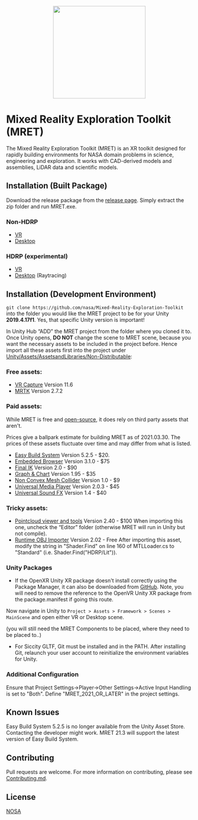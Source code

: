 <p align="center"><img src=https://github.com/nasa/Mixed-Reality-Exploration-Toolkit/blob/master/Unity/Assets/Media/Images/MRET-Banner.png width=250></p>

# Mixed Reality Exploration Toolkit (MRET)

The Mixed Reality Exploration Toolkit (MRET) is an XR toolkit designed for rapidly building environments for NASA domain problems in science, engineering and exploration. It works with CAD-derived models and assemblies, LiDAR data and scientific models.

## Installation (Built Package)

Download the release package from the [release page](https://github.com/nasa/Mixed-Reality-Exploration-Toolkit/releases/tag/v21.1.0). Simply extract the zip folder and run MRET.exe.

### Non-HDRP
* [VR](https://github.com/nasa/Mixed-Reality-Exploration-Toolkit/releases/download/v21.1.0/MRET21.1VR.zip)
* [Desktop](https://github.com/nasa/Mixed-Reality-Exploration-Toolkit/releases/download/v21.1.0/MRET21.1Desktop.zip)

### HDRP (experimental)
* [VR](https://github.com/nasa/Mixed-Reality-Exploration-Toolkit/releases/download/v21.1.0/MRET21.1HDRPVR.zip)
* [Desktop](https://github.com/nasa/Mixed-Reality-Exploration-Toolkit/releases/download/v21.1.0/MRET21.1HDRPDesktop.zip) (Raytracing)

## Installation (Development Environment)

`git clone https://github.com/nasa/Mixed-Reality-Exploration-Toolkit` into the folder you would like the MRET project to be for your Unity **2019.4.17f1**. Yes, that specific Unity version is important!

In Unity Hub “ADD” the MRET project from the folder where you cloned it to.
Once Unity opens, **DO NOT** change the scene to MRET scene, because you want the necessary assets to be included in the project before. 
Hence import all these assets first into the project under [Unity/Assets/AssetsandLibraries/Non-Distributable](https://github.com/nasa/Mixed-Reality-Exploration-Toolkit/tree/master/Unity/Assets/AssetsandLibraries/Non-Distributable):

### Free assets:

* [VR Capture](https://assetstore.unity.com/packages/tools/video/vr-capture-75654) Version 11.6
* [MRTK](https://github.com/microsoft/MixedRealityToolkit-Unity/releases/download/v2.7.2/Microsoft.MixedReality.Toolkit.Unity.Foundation.2.7.2.unitypackage) Version 2.7.2

### Paid assets:

While MRET is free and [open-source](https://opensource.gsfc.nasa.gov/documents/NASA_Open_Source_Agreement_1.3.pdf), it does rely on third party assets that aren't.

Prices give a ballpark estimate for building MRET as of 2021.03.30. The prices of these assets fluctuate over time and may differ from what is listed.

* [Easy Build System](https://assetstore.unity.com/packages/templates/systems/easy-build-system-v5-2-5-45394) Version 5.2.5 - $20.
* [Embedded Browser](https://assetstore.unity.com/packages/tools/gui/embedded-browser-55459) Version 3.1.0 - $75
* [Final IK](https://assetstore.unity.com/packages/tools/animation/final-ik-14290) Version 2.0 - $90
* [Graph & Chart](https://assetstore.unity.com/packages/tools/gui/graph-and-chart-78488) Version 1.95 - $35
* [Non Convex Mesh Collider](https://assetstore.unity.com/packages/tools/physics/non-convex-mesh-collider-84867) Version 1.0 - $9
* [Universal Media Player](https://assetstore.unity.com/packages/tools/video/ump-win-mac-linux-webgl-49625) Version 2.0.3 - $45
* [Universal Sound FX](https://assetstore.unity.com/packages/audio/sound-fx/universal-sound-fx-17256) Version 1.4 - $40 

### Tricky assets:

* [Pointcloud viewer and tools](https://assetstore.unity.com/packages/tools/utilities/point-cloud-viewer-and-tools-16019) Version 2.40 - $100 When importing this one, uncheck the “Editor” folder (otherwise MRET will run in Unity but not compile).
* [Runtime OBJ Importer](https://assetstore.unity.com/packages/tools/modeling/runtime-obj-importer-49547) Version 2.02 - Free
After importing this asset, modify the string in "Shader.Find" on line 160 of MTLLoader.cs to "Standard" (i.e. Shader.Find("HDRP/Lit")).

### Unity Packages
* If the OpenXR Unity XR package doesn't install correctly using the Package Manager, it can also be downloaded from [GitHub](https://github.com/ValveSoftware/unity-xr-plugin). Note, you will need to remove the reference to the OpenVR Unity XR package from the package.manifest if going this route.

Now navigate in Unity to `Project > Assets > Framework > Scenes > MainScene` and open either VR or Desktop scene.

(you will still need the MRET Components to be placed, where they need to be placed to..)

* For Siccity GLTF, Git must be installed and in the PATH. After installing Git, relaunch your user account to reinitialize the environment variables for Unity.

### Additional Configuration
Ensure that Project Settings->Player->Other Settings->Active Input Handling is set to "Both". Define "MRET_2021_OR_LATER" in the project settings.

## Known Issues
Easy Build System 5.2.5 is no longer available from the Unity Asset Store. Contacting the developer might work. MRET 21.3 will support the latest version of Easy Build System.

## Contributing

Pull requests are welcome. For more information on contributing, please see [Contributing.md](https://github.com/nasa/Mixed-Reality-Exploration-Toolkit/blob/master/CONTRIBUTING.md).

## License

[NOSA](https://opensource.gsfc.nasa.gov/documents/NASA_Open_Source_Agreement_1.3.pdf)
